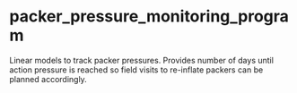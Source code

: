 # packer_pressure_monitoring_program
Linear models to track packer pressures. Provides number of days until action pressure is reached so field visits to re-inflate packers can be planned accordingly.
